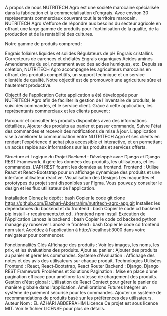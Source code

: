À propos de nous
NUTRITECH Agro est une société marocaine spécialisée dans la fabrication et la commercialisation d'engrais. Avec environ 30 représentants commerciaux couvrant tout le territoire marocain, NUTRITECH Agro s'efforce de répondre aux besoins du secteur agricole en offrant une large gamme de produits pour l'optimisation de la qualité, de la production et de la rentabilité des cultures.

Notre gamme de produits comprend :

Engrais foliaires liquides et solides
Régulateurs de pH
Engrais cristallins
Correcteurs de carences et chélatés
Engrais organiques
Acides aminés
Amendements du sol, notamment avec des acides humiques, etc.
Depuis sa création, NUTRITECH Agro accompagne les agriculteurs marocains en offrant des produits compétitifs, un support technique et un service clientèle de qualité. Notre objectif est de promouvoir une agriculture sûre et hautement productive.

Objectif de l'application
Cette application a été développée pour NUTRITECH Agro afin de faciliter la gestion de l'inventaire de produits, le suivi des commandes, et le service client. Grâce à cette application, les représentants commerciaux et les clients peuvent :

Parcourir et consulter les produits disponibles avec des informations détaillées,
Ajouter des produits au panier et passer commande,
Suivre l'état des commandes et recevoir des notifications de mise à jour.
L'application vise à améliorer la communication entre NUTRITECH Agro et ses clients en rendant l'expérience d'achat plus accessible et interactive, et en permettant un accès rapide aux informations sur les produits et services offerts.

Structure et Logique du Projet
Backend : Développé avec Django et Django REST Framework, il gère les données des produits, les utilisateurs, et les commandes. L'API REST fournit les données au frontend.
Frontend : Utilise React et React-Bootstrap pour un affichage dynamique des produits et une interface utilisateur réactive.
Visualisation des Designs
Les maquettes et prototypes du projet sont disponibles sur Figma. Vous pouvez y consulter le design et les flux utilisateur de l'application.

Installation
Clonez le dépôt :
bash
Copier le code
git clone https://github.com/Elazhari-Abderrahim/nutritech-agro-app.git
Installez les dépendances du backend et du frontend :
bash
Copier le code
cd backend
pip install -r requirements.txt
cd ../frontend
npm install
Exécution de l'Application
Lancez le backend :
bash
Copier le code
cd backend
python manage.py runserver
Lancez le frontend :
bash
Copier le code
cd frontend
npm start
Accédez à l'application à http://localhost:3000 dans votre navigateur pour commencer.

Fonctionnalités Clés
Affichage des produits : Voir les images, les noms, les prix, et les évaluations des produits.
Ajout au panier : Ajouter des produits au panier et gérer les commandes.
Système d'évaluation : Affichage des notes et des avis des utilisateurs sur chaque produit.
Technologies Utilisées
Frontend : React, React-Bootstrap, React Router
Backend : Django, Django REST Framework
Problèmes et Solutions
Pagination : Mise en place d'une pagination efficace pour améliorer la vitesse de chargement des produits.
Gestion d'état global : Utilisation de React Context pour gérer le panier de manière globale dans l'application.
Améliorations Futures
Intégrer un système de paiement sécurisé pour les commandes.
Ajouter un système de recommandations de produits basé sur les préférences des utilisateurs.
Auteur
Nom : EL AZHARI ABDERRAHIM
Licence
Ce projet est sous licence MIT. Voir le fichier LICENSE pour plus de détails.